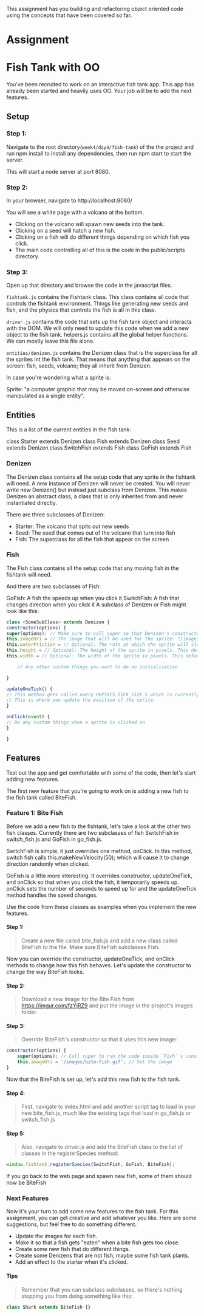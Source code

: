 This assignment has you building and refactoring object oriented code using the concepts that have been covered so far.

# Assignment

# Fish Tank with OO

You've been recruited to work on an interactive fish tank app. This app has already been started and heavily uses OO. Your job will be to add the next features.

## Setup

### Step 1:

Navigate to the root directory(`week4/day4/fish-tank`) of the the project and run npm install to install any dependencies, then run npm start to start the server.

This will start a node server at port 8080.

### Step 2:

In your browser, navigate to http://localhost:8080/

You will see a white page with a volcano at the bottom.

- Clicking on the volcano will spawn new seeds into the tank.
- Clicking on a seed will hatch a new fish.
- Clicking on a fish will do different things depending on which fish you click.
- The main code controlling all of this is the code in the public/scripts directory.

### Step 3:

Open up that directory and browse the code in the javascript files.

`fishtank.js` contains the Fishtank class. This class contains all code that controls the fishtank environment. Things like generating new seeds and fish, and the physics that controls the fish is all in this class.

`driver.js` contains the code that sets up the fish tank object and interacts with the DOM. We will only need to update this code when we add a new object to the fish tank.
helpers.js contains all the global helper functions. We can mostly leave this file alone.

`entities/denizen.js` contains the Denizen class that is the superclass for all the sprites int the fish tank. That means that anything that appears on the screen: fish, seeds, volcano; they all inherit from Denizen.

In case you're wondering what a sprite is:

Sprite: "a computer graphic that may be moved on-screen and otherwise manipulated as a single entity".

## Entities

This is a list of the current entities in the fish tank:

class Starter extends Denizen
class Fish extends Denizen
class Seed extends Denizen
class SwitchFish extends Fish
class GoFish extends Fish

### Denizen

The Denizen class contains all the setup code that any sprite in the fishtank will need. A new instance of Denizen will never be created. You will never write new Denizen() but instead just subclass from Denizen. This makes Denizen an abstract class, a class that is only inherited from and never instantiated directly.

There are three subclasses of Denizen:

- Starter: The volcano that spits out new seeds
- Seed: The seed that comes out of the volcano that turn into fish
- Fish: The superclass for all the fish that appear on the screen

### Fish

The Fish class contains all the setup code that any moving fish in the fishtank will need.

And there are two subclasses of Fish:

GoFish: A fish the speeds up when you click it
SwitchFish: A fish that changes direction when you click it
A subclass of Denizen or Fish might look like this:

```js
class <SomeSubClass> extends Denizen {
constructor(options) {
super(options); // Make sure to call super so that Denizen's constructor is called properly
this.imageUri = // The image that will be used for the sprite: "/images/image-name.png"
this.waterFriction = // Optional: The rate at which the sprite will slow down in the water. "0.3" means "lose 30% of speed per second"
this.height = // Optional: The height of the sprite in pixels. This defaults to 60
this.width = // Optional: The width of the sprite in pixels. This defaults to 60

    // Any other custom things you want to do on initialization

}

updateOneTick() {
// This method gets called every PHYSICS_TICK_SIZE_S which is currently every 0.010 seconds
// This is where you update the position of the sprite.
}

onClick(event) {
// Do any custom things when a sprite is clicked on
}

}
```

## Features

Test out the app and get comfortable with some of the code, then let's start adding new features.

The first new feature that you're going to work on is adding a new fish to the fish tank called BiteFish.

### Feature 1: Bite Fish

Before we add a new fish to the fishtank, let's take a look at the other two fish classes. Currently there are two subclasses of fish SwitchFish in switch_fish.js and GoFish in go_fish.js.

SwitchFish is simple, it just overrides one method, onClick. In this method, switch fish calls this.makeNewVelocity(50); which will cause it to change direction randomly when clicked.

GoFish is a little more interesting. It overrides constructor, updateOneTick, and onClick so that when you click the fish, it temporarily speeds up. onClick sets the number of seconds to speed up for and the updateOneTick method handles the speed changes.

Use the code from these classes as examples when you implement the new features.

#### Step 1:

> Create a new file called bite_fish.js and add a new class called BiteFish to the file. Make sure BiteFish subclasses Fish.

Now you can override the constructor, updateOneTick, and onClick methods to change how this fish behaves. Let's update the constructor to change the way BiteFish looks.

#### Step 2:

> Download a new image for the Bite Fish from https://imgur.com/fzYjRZ9 and put the image in the project's images folder.

#### Step 3:

> Override BiteFish's constructor so that it uses this new image:

```js
constructor(options) {
    super(options); // Call super to run the code inside `Fish`'s constructor
    this.imageUri = '/images/bite-fish.gif'; // Set the image
}
```

Now that the BiteFish is set up, let's add this new fish to the fish tank.

#### Step 4:

> First, navigate to index.html and add another script tag to load in your new bite_fish.js, much like the existing tags that load in go_fish.js or switch_fish.js

#### Step 5:

> Also, navigate to driver.js and add the BiteFish class to the list of classes in the registerSpecies method:

```js
window.fishtank.registerSpecies(SwitchFish, GoFish, BiteFish);
```

If you go back to the web page and spawn new fish, some of them should now be BiteFish

### Next Features

Now it's your turn to add some new features to the fish tank. For this assignment, you can get creative and add whatever you like. Here are some suggestions, but feel free to do something different.

- Update the images for each fish.
- Make it so that a fish gets "eaten" when a bite fish gets too close.
- Create some new fish that do different things.
- Create some Denizens that are not fish, maybe some fish tank plants.
- Add an effect to the starter when it's clicked.

#### Tips

> Remember that you can subclass subclasses, so there's nothing stopping you from doing something like this:

```js
class Shark extends BiteFish {}
```
